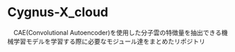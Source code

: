 # Cygnus-X_cloud

　CAE(Convolutional Autoencoder)を使用した分子雲の特徴量を抽出できる機械学習モデルを学習する際に必要なモジュール達をまとめたリポジトリ
